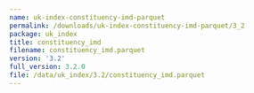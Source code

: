 ```yaml
---
name: uk-index-constituency-imd-parquet
permalink: /downloads/uk-index-constituency-imd-parquet/3_2
package: uk_index
title: constituency_imd
filename: constituency_imd.parquet
version: '3.2'
full_version: 3.2.0
file: /data/uk_index/3.2/constituency_imd.parquet
---
```

